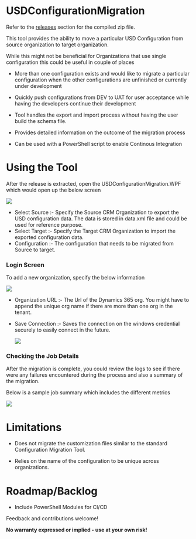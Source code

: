 # USDConfigurationMigration

Refer to the [releases](https://github.com/ramarao9/USDConfigurationMigration/releases) section for the compiled zip file.

This tool provides the ability to move a particular USD Configuration from source organization to target organization.

While this might not be beneficial for Organizations that use single configuration this could be useful in couple of places

- More than one configuration exists and would like to migrate a particular configuration when the other configurations are unfinished or currently under development

- Quickly push configurations from DEV to UAT for user acceptance while having the developers continue their development

- Tool handles the export and import process without having the user build the schema file.

- Provides detailed information on the outcome of the migration process

- Can be used with a PowerShell script to enable Continous Integration

# Using the Tool

After the release is extracted, open the USDConfigurationMigration.WPF which would open up the below screen


![](https://ramarao.blob.core.windows.net/usdconfigurationmigration/ConfigScreen.png)
   
- Select Source :- Specify the Source CRM Organization to export the USD configuration data. The data is stored in data.xml file and could be used for reference purpose.
- Select Target :- Specify the Target CRM Organization to import the exported configuration data.
- Configuration :- The configuration that needs to be migrated from Source to target. 



### Login Screen

To add a new organization, specify the below information

  ![](https://ramarao.blob.core.windows.net/usdconfigurationmigration/LoginScreen.png)

- Organization URL :- The Url of the Dynamics 365 org. You might have to append the unique org name if there are more than one org in the tenant.

- Save Connection :- Saves the connection on the windows credential securely to easily connect in the future.

  ![](https://ramarao.blob.core.windows.net/usdconfigurationmigration/SavedConnections.png)


### Checking the Job Details

After the migration is complete, you could review the logs to  see if there were any failures encountered during the process and also a summary of the migration.

Below is a sample job summary which includes the different metrics

![](https://ramarao.blob.core.windows.net/usdconfigurationmigration/SampleJobSummary.png)


# Limitations

- Does not migrate the customization files similar to the standard Configuration Migration Tool.

- Relies on the name of the configuration to be unique across organizations.



# Roadmap/Backlog

- Include PowerShell Modules for CI/CD




Feedback and contributions welcome! 

**No warranty expressed or implied - use at your own risk!**
